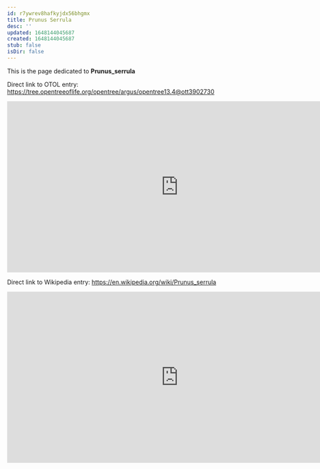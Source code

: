 ```yaml
---
id: r7ywrev8hafkyjdx56bhgmx
title: Prunus Serrula
desc: ''
updated: 1648144045687
created: 1648144045687
stub: false
isDir: false
---
```

This is the page dedicated to **Prunus_serrula**


Direct link to OTOL entry: https://tree.opentreeoflife.org/opentree/argus/opentree13.4@ott3902730



<html>
    <body>
    <iframe src="https://tree.opentreeoflife.org/opentree/argus/opentree13.4@ott3902730"
    width="800" height="400" frameborder="0" allowfullscreen> </iframe>
    </body>
</html>
    


Direct link to Wikipedia entry: https://en.wikipedia.org/wiki/Prunus_serrula



<html>
    <body>
    <iframe src="https://en.wikipedia.org/wiki/Prunus_serrula"
    width="800" height="400" frameborder="0" allowfullscreen> </iframe>
    </body>
</html>
    
